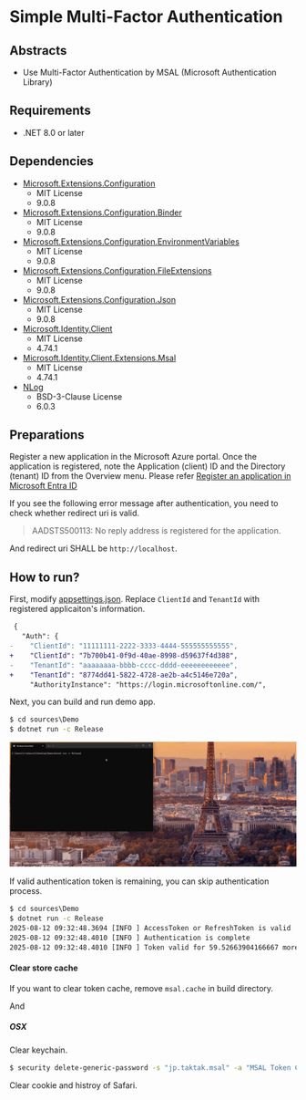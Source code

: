 # Simple Multi-Factor Authentication

## Abstracts

* Use Multi-Factor Authentication by MSAL (Microsoft Authentication Library)

## Requirements

* .NET 8.0 or later

## Dependencies

* [Microsoft.Extensions.Configuration](https://dotnet.microsoft.com)
  * MIT License
  * 9.0.8
* [Microsoft.Extensions.Configuration.Binder](https://dotnet.microsoft.com)
  * MIT License
  * 9.0.8
* [Microsoft.Extensions.Configuration.EnvironmentVariables](https://dotnet.microsoft.com)
  * MIT License
  * 9.0.8
* [Microsoft.Extensions.Configuration.FileExtensions](https://dotnet.microsoft.com)
  * MIT License
  * 9.0.8
* [Microsoft.Extensions.Configuration.Json](https://dotnet.microsoft.com)
  * MIT License
  * 9.0.8
* [Microsoft.Identity.Client](https://github.com/AzureAD/microsoft-authentication-library-for-dotnet)
  * MIT License
  * 4.74.1
* [Microsoft.Identity.Client.Extensions.Msal](https://github.com/AzureAD/microsoft-authentication-library-for-dotnet)
  * MIT License
  * 4.74.1
* [NLog](https://github.com/NLog/NLog)
  * BSD-3-Clause License
  * 6.0.3

## Preparations

Register a new application in the Microsoft Azure portal. Once the application is registered, note the Application (client) ID and the Directory (tenant) ID from the Overview menu.
Please refer [Register an application in Microsoft Entra ID](https://learn.microsoft.com/en-us/entra/identity-platform/quickstart-register-app)

If you see the following error message after authentication, you need to check whether redirect uri is valid.

> AADSTS500113: No reply address is registered for the application.

And redirect uri SHALL be `http://localhost`.

## How to run?

First, modify [appsettings.json](./sources/Demo/appsettings.json).
Replace `ClientId` and `TenantId` with registered applicaiton's information.

````diff
 {
   "Auth": {
-    "ClientId": "11111111-2222-3333-4444-555555555555",
+    "ClientId": "7b700b41-0f9d-40ae-8998-d59637f4d388",
-    "TenantId": "aaaaaaaa-bbbb-cccc-dddd-eeeeeeeeeeee",
+    "TenantId": "8774dd41-5822-4728-ae2b-a4c5146e720a",
     "AuthorityInstance": "https://login.microsoftonline.com/",
````

Next, you can build and run demo app.

````bat
$ cd sources\Demo
$ dotnet run -c Release
````

<img src="./images/image.gif" />

If valid authentication token is remaining, you can skip authentication process.

````bat
$ cd sources\Demo
$ dotnet run -c Release
2025-08-12 09:32:48.3694 [INFO ] AccessToken or RefreshToken is valid
2025-08-12 09:32:48.4010 [INFO ] Authentication is complete
2025-08-12 09:32:48.4010 [INFO ] Token valid for 59.52663904166667 more minutes.
````

#### Clear store cache

If you want to clear token cache, remove `msal.cache` in build directory.

And

##### OSX

Clear keychain.

````bash
$ security delete-generic-password -s "jp.taktak.msal" -a "MSAL Token Cache"
````

Clear cookie and histroy of Safari.
